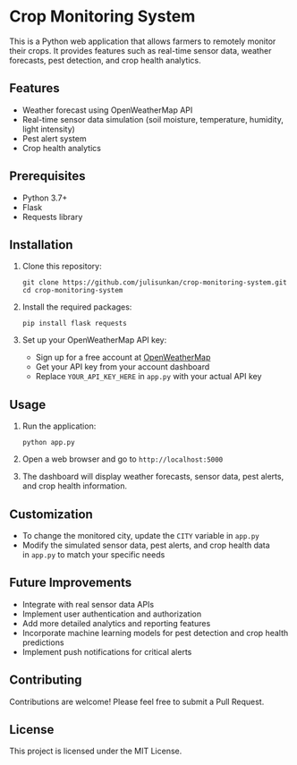 Crop Monitoring System
======================

This is a Python web application that allows farmers to remotely monitor their crops. It provides features such as real-time sensor data, weather forecasts, pest detection, and crop health analytics.

Features
--------

*   Weather forecast using OpenWeatherMap API
*   Real-time sensor data simulation (soil moisture, temperature, humidity, light intensity)
*   Pest alert system
*   Crop health analytics

Prerequisites
-------------

*   Python 3.7+
*   Flask
*   Requests library

Installation
------------

1.  Clone this repository:
    
        git clone https://github.com/julisunkan/crop-monitoring-system.git
        cd crop-monitoring-system
        
    
2.  Install the required packages:
    
        pip install flask requests
        
    
3.  Set up your OpenWeatherMap API key:
    
    *   Sign up for a free account at [OpenWeatherMap](https://openweathermap.org/)
    *   Get your API key from your account dashboard
    *   Replace `YOUR_API_KEY_HERE` in `app.py` with your actual API key

Usage
-----

1.  Run the application:
    
        python app.py
        
    
2.  Open a web browser and go to `http://localhost:5000`
    
3.  The dashboard will display weather forecasts, sensor data, pest alerts, and crop health information.
    

Customization
-------------

*   To change the monitored city, update the `CITY` variable in `app.py`
*   Modify the simulated sensor data, pest alerts, and crop health data in `app.py` to match your specific needs

Future Improvements
-------------------

*   Integrate with real sensor data APIs
*   Implement user authentication and authorization
*   Add more detailed analytics and reporting features
*   Incorporate machine learning models for pest detection and crop health predictions
*   Implement push notifications for critical alerts

Contributing
------------

Contributions are welcome! Please feel free to submit a Pull Request.

License
-------

This project is licensed under the MIT License.
